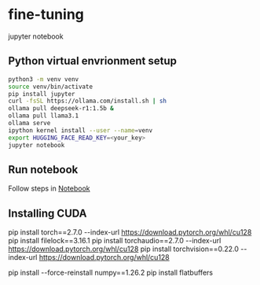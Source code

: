 # fine-tuning
jupyter notebook

## Python virtual envrionment setup

```bash
python3 -m venv venv
source venv/bin/activate
pip install jupyter
curl -fsSL https://ollama.com/install.sh | sh
ollama pull deepseek-r1:1.5b &
ollama pull llama3.1
ollama serve
ipython kernel install --user --name=venv
export HUGGING_FACE_READ_KEY=<your_key>
jupyter notebook
```

## Run notebook

Follow steps in [Notebook](http://localhost:8888/)

## Installing CUDA

pip install torch==2.7.0 --index-url https://download.pytorch.org/whl/cu128
pip install filelock==3.16.1
pip install torchaudio==2.7.0 --index-url https://download.pytorch.org/whl/cu128
pip install torchvision==0.22.0 --index-url https://download.pytorch.org/whl/cu128

pip install --force-reinstall numpy==1.26.2
pip install flatbuffers